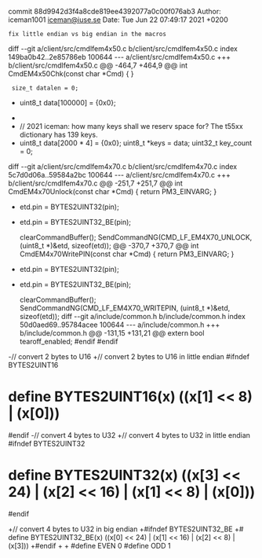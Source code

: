 commit 88d9942d3f4a8cde819ee4392077a0c00f076ab3
Author: iceman1001 <iceman@iuse.se>
Date:   Tue Jun 22 07:49:17 2021 +0200

    fix little endian vs big endian in the macros

diff --git a/client/src/cmdlfem4x50.c b/client/src/cmdlfem4x50.c
index 149ba0b42..2e85786eb 100644
--- a/client/src/cmdlfem4x50.c
+++ b/client/src/cmdlfem4x50.c
@@ -464,7 +464,9 @@ int CmdEM4x50Chk(const char *Cmd) {
     }
 
     size_t datalen = 0;
-    uint8_t data[100000] = {0x0};
+
+    // 2021 iceman: how many keys shall we reserv space for? The t55xx dictionary has 139 keys.
+    uint8_t data[2000 * 4] = {0x0};
     uint8_t *keys = data;
     uint32_t key_count = 0;
 
diff --git a/client/src/cmdlfem4x70.c b/client/src/cmdlfem4x70.c
index 5c7d0d06a..59584a2bc 100644
--- a/client/src/cmdlfem4x70.c
+++ b/client/src/cmdlfem4x70.c
@@ -251,7 +251,7 @@ int CmdEM4x70Unlock(const char *Cmd) {
         return PM3_EINVARG;
     }
 
-    etd.pin = BYTES2UINT32(pin);
+    etd.pin = BYTES2UINT32_BE(pin);
 
     clearCommandBuffer();
     SendCommandNG(CMD_LF_EM4X70_UNLOCK, (uint8_t *)&etd, sizeof(etd));
@@ -370,7 +370,7 @@ int CmdEM4x70WritePIN(const char *Cmd) {
         return PM3_EINVARG;
     }
 
-    etd.pin = BYTES2UINT32(pin);
+    etd.pin = BYTES2UINT32_BE(pin);
 
     clearCommandBuffer();
     SendCommandNG(CMD_LF_EM4X70_WRITEPIN, (uint8_t *)&etd, sizeof(etd));
diff --git a/include/common.h b/include/common.h
index 50d0aed69..95784acee 100644
--- a/include/common.h
+++ b/include/common.h
@@ -131,15 +131,21 @@ extern bool tearoff_enabled;
 #endif
 #endif
 
-// convert 2 bytes to U16
+// convert 2 bytes to U16 in little endian
 #ifndef BYTES2UINT16
 # define BYTES2UINT16(x) ((x[1] << 8) | (x[0]))
 #endif
-// convert 4 bytes to U32
+// convert 4 bytes to U32 in little endian
 #ifndef BYTES2UINT32
 # define BYTES2UINT32(x) ((x[3] << 24) | (x[2] << 16) | (x[1] << 8) | (x[0]))
 #endif
 
+// convert 4 bytes to U32 in big endian
+#ifndef BYTES2UINT32_BE
+# define BYTES2UINT32_BE(x) ((x[0] << 24) | (x[1] << 16) | (x[2] << 8) | (x[3]))
+#endif
+
+
 #define EVEN                        0
 #define ODD                         1
 
